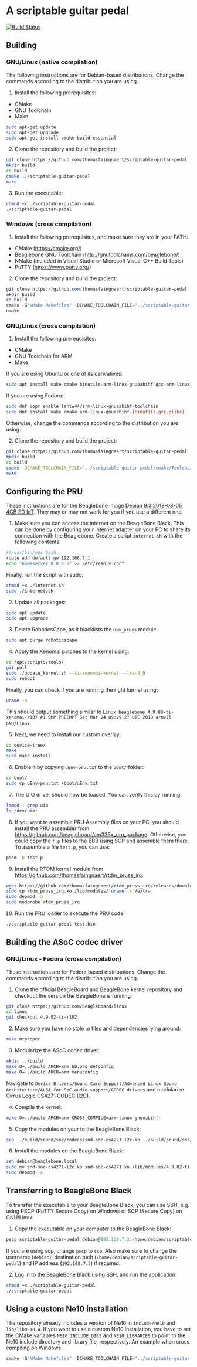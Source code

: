 # A scriptable guitar pedal
[![Build Status](https://travis-ci.org/thomasfaingnaert/scriptable-guitar-pedal.svg?branch=master)](https://travis-ci.org/thomasfaingnaert/scriptable-guitar-pedal)
## Building
### GNU/Linux (native compilation)
The following instructions are for Debian-based distributions.
Change the commands according to the distribution you are using.

1. Install the following prerequisites:
  - CMake
  - GNU Toolchain
  - Make
```bash
sudo apt-get update
sudo apt-get upgrade
sudo apt-get install cmake build-essential
```

2. Clone the repository and build the project:
```bash
git clone https://github.com/thomasfaingnaert/scriptable-guitar-pedal
mkdir build
cd build
cmake ../scriptable-guitar-pedal
make
```

3. Run the executable:
```bash
chmod +x ./scriptable-guitar-pedal
./scriptable-guitar-pedal
```

### Windows (cross compilation)
1. Install the following prerequisites, and make sure they are in your PATH:
  - CMake (https://cmake.org/)
  - Beaglebone GNU Toolchain (http://gnutoolchains.com/beaglebone/)
  - NMake (included in Visual Studio or Microsoft Visual C++ Build Tools)
  - PuTTY (https://www.putty.org/)

2. Clone the repository and build the project:
```powershell
git clone https://github.com/thomasfaingnaert/scriptable-guitar-pedal
mkdir build
cd build
cmake -G"NMake Makefiles" -DCMAKE_TOOLCHAIN_FILE="../scriptable-guitar-pedal/cmake/Toolchain.cmake" ../scriptable-guitar-pedal
nmake
```

### GNU/Linux (cross compilation)
1. Install the following prerequisites:
  - CMake
  - GNU Toolchain for ARM
  - Make

If you are using Ubuntu or one of its derivatives:
```bash
sudo apt install make cmake binutils-arm-linux-gnueabihf gcc-arm-linux-gnueabihf g++-arm-linux-gnueabihf
```

If you are using Fedora:
```bash
sudo dnf copr enable lantw44/arm-linux-gnueabihf-toolchain
sudo dnf install make cmake arm-linux-gnueabihf-{binutils,gcc,glibc}
```

Otherwise, change the commands according to the distribution you are using.

2. Clone the repository and build the project:
```bash
git clone https://github.com/thomasfaingnaert/scriptable-guitar-pedal
mkdir build
cd build
cmake -DCMAKE_TOOLCHAIN_FILE="../scriptable-guitar-pedal/cmake/Toolchain.cmake" ../scriptable-guitar-pedal
make
```

## Configuring the PRU
These instructions are for the Beaglebone image [Debian 9.3 2018-03-05 4GB SD IoT](http://debian.beagleboard.org/images/bone-debian-9.3-iot-armhf-2018-03-05-4gb.img.xz).
They may or may not work for you if you use a different one.

1. Make sure you can access the internet on the BeagleBone Black.
This can be done by configuring your internet adapter on your PC to share its connection with the Beaglebone.
Create a script `internet.sh` with the following contents:
```bash
#!/usr/bin/env bash
route add default gw 192.168.7.1
echo "nameserver 8.8.8.8" >> /etc/resolv.conf
```
Finally, run the script with sudo:
```bash
chmod +x ./internet.sh
sudo ./internet.sh
```

2. Update all packages:
```bash
sudo apt update
sudo apt upgrade
```

3. Delete RoboticsCape, as it blacklists the `uio_pruss` module
```bash
sudo apt purge roboticscape
```

4. Apply the Xenomai patches to the kernel using:
```bash
cd /opt/scripts/tools/
git pull
sudo ./update_kernel.sh --ti-xenomai-kernel --lts-4_9
sudo reboot
```
Finally, you can check if you are running the right kernel using:
```bash
uname -a
```
This should output something similar to `Linux beaglebone 4.9.88-ti-xenomai-r107 #1 SMP PREEMPT Sat Mar 24 09:29:27 UTC 2018 armv7l GNU/Linux`.

5. Next, we need to install our custom overlay:
```bash
cd device-tree/
make
sudo make install
```

6. Enable it by copying `uEnv-pru.txt` to the `boot/` folder:
```bash
cd boot/
sudo cp uEnv-pru.txt /boot/uEnv.txt
```

7. The UIO driver should now be loaded. You can verify this by running:
```bash
lsmod | grep uio
ls /dev/uio*
```

8. If you want to assemble PRU Assembly files on your PC, you should install the PRU assembler from https://github.com/beagleboard/am335x_pru_package.
Otherwise, you could copy the `*.p` files to the BBB using SCP and assemble them there.
To assemble a file `test.p`, you can use:
```bash
pasm -b test.p
```

9. Install the RTDM kernel module from https://github.com/thomasfaingnaert/rtdm_pruss_irq:
```bash
wget https://github.com/thomasfaingnaert/rtdm_pruss_irq/releases/download/v1.0/rtdm_pruss_irq.ko
sudo cp rtdm_pruss_irq.ko /lib/modules/`uname -r`/extra
sudo depmod -a
sudo modprobe rtdm_pruss_irq
```

10. Run the PRU loader to execute the PRU code:
```bash
./scriptable-guitar-pedal test.bin
```

## Building the ASoC codec driver

### GNU/Linux - Fedora (cross compilation)
These instructions are for Fedora based distributions.
Change the commands according to the distribution you are using.

1. Clone the official BeagleBoard and BeagleBone kernel repository and checkout the version the BeagleBone is running:
```bash
git clone https://github.com/beagleboard/linux
cd linux
git checkout 4.9.82-ti-r102
```

2. Make sure you have no stale .o files and dependencies lying around:
```bash
make mrproper
```

3. Modularize the ASoC codec driver:
```bash
mkdir ../build
make O=../build ARCH=arm bb.org_defconfig
make O=../build ARCH=arm menuconfig
```
Navigate to `Device Drivers/Sound Card Support/Advanced Linux Sound Architecture/ALSA for SoC audio support/CODEC drivers`
and modularize Cirrus Logic CS4271 CODEC (I2C).

4. Compile the kernel:
```bash
make O=../build ARCH=arm CROSS_COMPILE=arm-linux-gnueabihf-
```

5. Copy the modules on your to the BeagleBone Black:
```bash
scp ../build/sound/soc/codecs/snd-soc-cs4271-i2c.ko ../build/sound/soc/codecs/snd-soc-cs4271.ko debian@beaglebone.local:~
```

6. Install the modules on the BeagleBone Black:
```bash
ssh debian@beaglebone.local
sudo mv snd-soc-cs4271-i2c.ko snd-soc-cs4271.ko /lib/modules/4.9.82-ti-r102/extra/
sudo depmod -a
```

## Transferring to BeagleBone Black
To transfer the executable to your BeagleBone Black, you can use SSH, e.g. using PSCP (PuTTY Secure Copy) on Windows or SCP (Secure Copy) on GNU/Linux:
1. Copy the executable on your computer to the BeagleBone Black:
```powershell
pscp scriptable-guitar-pedal debian@192.168.7.2:/home/debian/scriptable-guitar-pedal
```
If you are using scp, change `pscp` to `scp`.
Also make sure to change the username (`debian`), destination path (`/home/debian/scriptable-guitar-pedal`) and IP address (`192.168.7.2`) if required.

2. Log in to the BeagleBone Black using SSH, and run the application:
```bash
chmod +x ./scriptable-guitar-pedal
./scriptable-guitar-pedal
```

## Using a custom Ne10 installation
The repository already includes a version of Ne10 in `include/ne10` and `lib/libNE10.a`.
If you want to use a custom Ne10 installation, you have to set the CMake variables `NE10_INCLUDE_DIRS` and `NE10_LIBRARIES` to point to the Ne10 include directory and library file, respectively.
An example when cross compiling on Windows:
```powershell
cmake -G"NMake Makefiles" -DCMAKE_TOOLCHAIN_FILE="../scriptable-guitar-pedal/cmake/Toolchain.cmake" -DNE10_INCLUDE_DIRS="/path/to/ne10/inc" -DNE10_LIBRARIES="/path/to/ne10/build/modules/libNE10.a" ../scriptable-guitar-pedal
```
